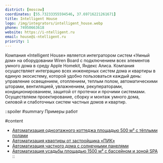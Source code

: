 ```yaml
---
district: [moscow]
coordinates: [55.73233355594546, 37.69716221261671]
title: Intelligent House
logo: /img/integrators/intelligent_house.webp
phone: 74950663618
website: https://i-ntelligent.ru
email: house@i-ntelligent.ru
priority: 1
---
```


Компания «Intelligent House» является интегратором систем «Умный дом» на оборудовании Wiren Board с подключением всех элементов умного дома в среду Apple Homekit, Яндекс Алиса. Компания осуществляет интеграцию всех инженерных систем дома и квартиры в единую экосистему, которой удобно пользоваться каждый день: управление освещением, отоплением, теплым полом, автоматическими шторами, вентиляцией, увлажнением, рекуператорами, кондиционированием, защитой от протечки и прочими системами. Осуществляем проектирование, сборку и монтаж умного дома, силовой и слаботочных систем частных домов и квартир.

::spoiler
#summary
Примеры работ

#content
* [Автоматизация одноэтажного коттеджа площадью 500 м² с тёплыми полами](https://wirenboard.com/ru/pages/solutions-intelligenthouse-green/)
* [Автоматизация квартиры от застройщика «ПИК»](https://wirenboard.com/ru/pages/solutions-intelligenthouse-pik/)
* [Автоматизация частного дома с солнечными панелями](https://wirenboard.com/ru/pages/solutions-intelligenthouse-sunny/)
* [Автоматизация усадьбы площадью 1500 м² с бассейном и зоной SPA](https://wirenboard.com/ru/pages/solutions-intelligenthouse-knyaje/)
::
